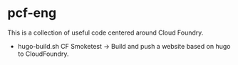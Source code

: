 # pcf-eng
This is a collection of useful code centered around Cloud Foundry.

- hugo-build.sh CF Smoketest -> Build and push a website based on hugo to CloudFoundry. 
